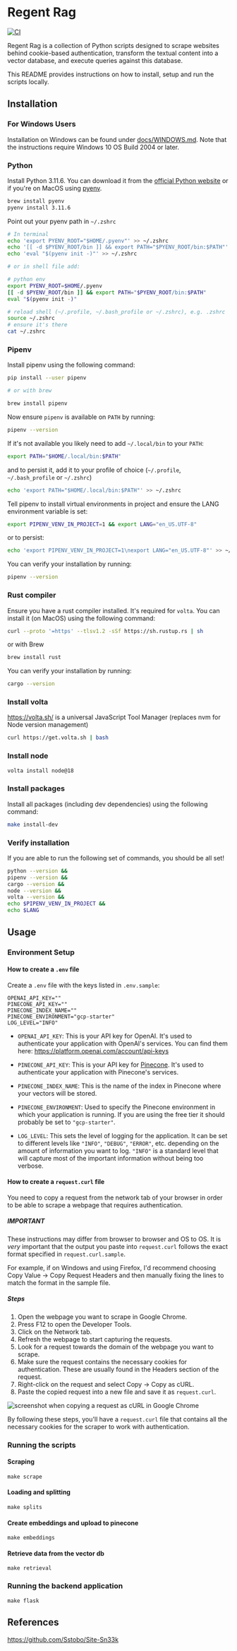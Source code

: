 # Regent Rag

[![CI](https://github.com/frgul006/rag-experiment/actions/workflows/ci.yml/badge.svg)](https://github.com/frgul006/rag-experiment/actions/workflows/ci.yml)

Regent Rag is a collection of Python scripts designed to scrape websites behind cookie-based authentication, transform the textual content into a vector database, and execute queries against this database.

This README provides instructions on how to install, setup and run the scripts locally.

## Installation

### For Windows Users

Installation on Windows can be found under [docs/WINDOWS.md](./docs/WINDOWS.md). Note that the instructions require Windows 10 OS Build 2004 or later.

### Python

Install Python 3.11.6. You can download it from the [official Python website](https://www.python.org/downloads/) or if you're on MacOS using [pyenv](https://github.com/pyenv/pyenv#getting-pyenv).

```bash
brew install pyenv
pyenv install 3.11.6
```

Point out your pyenv path in `~/.zshrc`

```bash
# In terminal
echo 'export PYENV_ROOT="$HOME/.pyenv"' >> ~/.zshrc
echo '[[ -d $PYENV_ROOT/bin ]] && export PATH="$PYENV_ROOT/bin:$PATH"' >> ~/.zshrc
echo 'eval "$(pyenv init -)"' >> ~/.zshrc

# or in shell file add:

# python env
export PYENV_ROOT=$HOME/.pyenv
[[ -d $PYENV_ROOT/bin ]] && export PATH="$PYENV_ROOT/bin:$PATH"
eval "$(pyenv init -)"

# reload shell (~/.profile, ~/.bash_profile or ~/.zshrc), e.g. .zshrc
source ~/.zshrc
# ensure it's there
cat ~/.zshrc
```

### Pipenv

Install pipenv using the following command:

```bash
pip install --user pipenv

# or with brew

brew install pipenv
```

Now ensure `pipenv` is available on `PATH` by running:

```bash
pipenv --version
```

If it's not available you likely need to add `~/.local/bin` to your `PATH`:

```bash
export PATH="$HOME/.local/bin:$PATH"
```

and to persist it, add it to your profile of choice (`~/.profile`, `~/.bash_profile` or `~/.zshrc`)

```bash
echo 'export PATH="$HOME/.local/bin:$PATH"' >> ~/.zshrc
```

Tell pipenv to install virtual environments in project and ensure the LANG environment variable is set:

```bash
export PIPENV_VENV_IN_PROJECT=1 && export LANG="en_US.UTF-8"

```

or to persist:

```bash
echo 'export PIPENV_VENV_IN_PROJECT=1\nexport LANG="en_US.UTF-8"' >> ~/.zshrc
```

You can verify your installation by running:

```bash
pipenv --version
```

### Rust compiler

Ensure you have a rust compiler installed. It's required for `volta`. You can install it (on MacOS) using the following command:

```bash
curl --proto '=https' --tlsv1.2 -sSf https://sh.rustup.rs | sh
```

or with Brew

```bash
brew install rust
```

You can verify your installation by running:

```bash
cargo --version
```

### Install volta

<https://volta.sh/> is a universal JavaScript Tool Manager (replaces nvm for Node version management)

```bash
curl https://get.volta.sh | bash
```

### Install node

```bash
volta install node@18
```

### Install packages

Install all packages (including dev dependencies) using the following command:

```bash
make install-dev
```

### Verify installation

If you are able to run the following set of commands, you should be all set!

```bash
python --version &&
pipenv --version &&
cargo --version &&
node --version &&
volta --version &&
echo $PIPENV_VENV_IN_PROJECT &&
echo $LANG
```

## Usage

### Environment Setup

#### How to create a `.env` file

Create a `.env` file with the keys listed in `.env.sample`:

```env
OPENAI_API_KEY=""
PINECONE_API_KEY=""
PINECONE_INDEX_NAME=""
PINECONE_ENVIRONMENT="gcp-starter"
LOG_LEVEL="INFO"
```

- `OPENAI_API_KEY`: This is your API key for OpenAI. It's used to authenticate your application with OpenAI's services. You can find them here: <https://platform.openai.com/account/api-keys>

- `PINECONE_API_KEY`: This is your API key for [Pinecone](https://app.pinecone.io/). It's used to authenticate your application with Pinecone's services.

- `PINECONE_INDEX_NAME`: This is the name of the index in Pinecone where your vectors will be stored.

- `PINECONE_ENVIRONMENT`: Used to specify the Pinecone environment in which your application is running. If you are using the free tier it should probably be set to `"gcp-starter"`.

- `LOG_LEVEL`: This sets the level of logging for the application. It can be set to different levels like `"INFO"`, `"DEBUG"`, `"ERROR"`, etc. depending on the amount of information you want to log. `"INFO"` is a standard level that will capture most of the important information without being too verbose.

#### How to create a `request.curl` file

You need to copy a request from the network tab of your browser in order to be able to scrape a webpage that requires authentication.

##### IMPORTANT

These instructions may differ from browser to browser and OS to OS. It is _very_ important that the output you paste into `request.curl` follows the exact format specified in `request.curl.sample`.

For example, if on Windows and using Firefox, I'd recommend choosing Copy Value -> Copy Request Headers and then manually fixing the lines to match the format in the sample file.

##### Steps

1. Open the webpage you want to scrape in Google Chrome.
1. Press F12 to open the Developer Tools.
1. Click on the Network tab.
1. Refresh the webpage to start capturing the requests.
1. Look for a request towards the domain of the webpage you want to scrape.
1. Make sure the request contains the necessary cookies for authentication. These are usually found in the Headers section of the request.
1. Right-click on the request and select Copy -> Copy as cURL.
1. Paste the copied request into a new file and save it as `request.curl`.

![screenshot when copying a request as cURL in Google Chrome](docs/images/copy_as_curl.png)

By following these steps, you'll have a `request.curl` file that contains all the necessary cookies for the scraper to work with authentication.

### Running the scripts

#### Scraping

`make scrape`

#### Loading and splitting

`make splits`

#### Create embeddings and upload to pinecone

`make embeddings`

#### Retrieve data from the vector db

`make retrieval`

### Running the backend application

`make flask`

## References

<https://github.com/Sstobo/Site-Sn33k>
